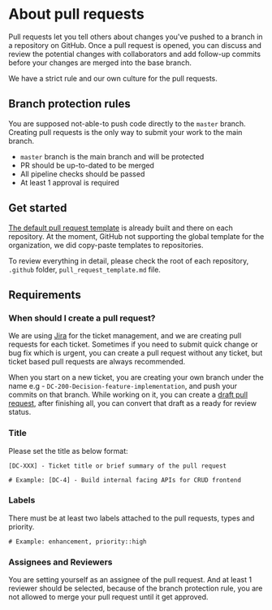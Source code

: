 # About pull requests

Pull requests let you tell others about changes you've pushed to a branch in a repository on GitHub. Once a pull request is opened, you can discuss and review the potential changes with collaborators and add follow-up commits before your changes are merged into the base branch.

We have a strict rule and our own culture for the pull requests.

## Branch protection rules
You are supposed not-able-to push code directly to the `master` branch. Creating pull requests is the only way to submit your work to the main branch.

- `master` branch is the main branch and will be protected
- PR should be up-to-dated to be merged
- All pipeline checks should be passed
- At least 1 approval is required

## Get started
[The default pull request template](https://docs.github.com/en/communities/using-templates-to-encourage-useful-issues-and-pull-requests/creating-a-pull-request-template-for-your-repository) is already built and there on each repository. At the moment, GitHub not supporting the global template for the organization, we did copy-paste templates to repositories.

To review everything in detail, please check the root of each repository, `.github` folder, `pull_request_template.md` file.

## Requirements

### When should I create a pull request?

We are using [Jira](https://stableprice.atlassian.net/browse/) for the ticket management, and we are creating pull requests for each ticket. Sometimes if you need to submit quick change or bug fix which is urgent, you can create a pull request without any ticket, but ticket based pull requests are always recommended.

When you start on a new ticket, you are creating your own branch under the name e.g - `DC-200-Decision-feature-implementation`, and push your commits on that branch. While working on it, you can create a [draft pull request](https://github.blog/2019-02-14-introducing-draft-pull-requests/), after finishing all, you can convert that draft as a ready for review status.

### Title
Please set the title as below format:
```
[DC-XXX] - Ticket title or brief summary of the pull request

# Example: [DC-4] - Build internal facing APIs for CRUD frontend
```

### Labels
There must be at least two labels attached to the pull requests, types and priority.
```
# Example: enhancement, priority::high
```

### Assignees and Reviewers
You are setting yourself as an assignee of the pull request. And at least 1 reviewer should be selected, because of the branch protection rule, you are not allowed to merge your pull request until it get approved.

